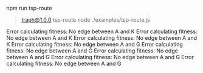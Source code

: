 npm run tsp-route

> traph@1.0.0 tsp-route
> node ./examples/tsp-route.js

Error calculating fitness: No edge between A and K
Error calculating fitness: No edge between A and K
Error calculating fitness: No edge between A and K
Error calculating fitness: No edge between A and G
Error calculating fitness: No edge between A and G
Error calculating fitness: No edge between A and G
Error calculating fitness: No edge between A and G
Error calculating fitness: No edge between A and G